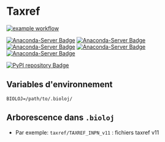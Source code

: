 # Taxref

[![example workflow](https://github.com/SamuelAndresPascal/cosmoloj-py/actions/workflows/taxref.yml/badge.svg)](https://github.com/SamuelAndresPascal/cosmoloj-py/actions)

[![Anaconda-Server Badge](https://anaconda.org/cosmoloj/taxref/badges/version.svg)](https://anaconda.org/cosmoloj/taxref)
[![Anaconda-Server Badge](https://anaconda.org/cosmoloj/taxref/badges/latest_release_date.svg)](https://anaconda.org/cosmoloj/taxref)
[![Anaconda-Server Badge](https://anaconda.org/cosmoloj/taxref/badges/latest_release_relative_date.svg)](https://anaconda.org/cosmoloj/taxref)
[![Anaconda-Server Badge](https://anaconda.org/cosmoloj/taxref/badges/platforms.svg)](https://anaconda.org/cosmoloj/taxref)
[![Anaconda-Server Badge](https://anaconda.org/cosmoloj/taxref/badges/license.svg)](https://anaconda.org/cosmoloj/taxref)

[![PyPI repository Badge](https://badge.fury.io/py/taxref.svg)](https://badge.fury.io/py/taxref)

## Variables d'environnement

```
BIOLOJ=/path/to/.bioloj/
```

## Arborescence dans `.bioloj`

* Par exemple: `taxref/TAXREF_INPN_v11` : fichiers taxref v11